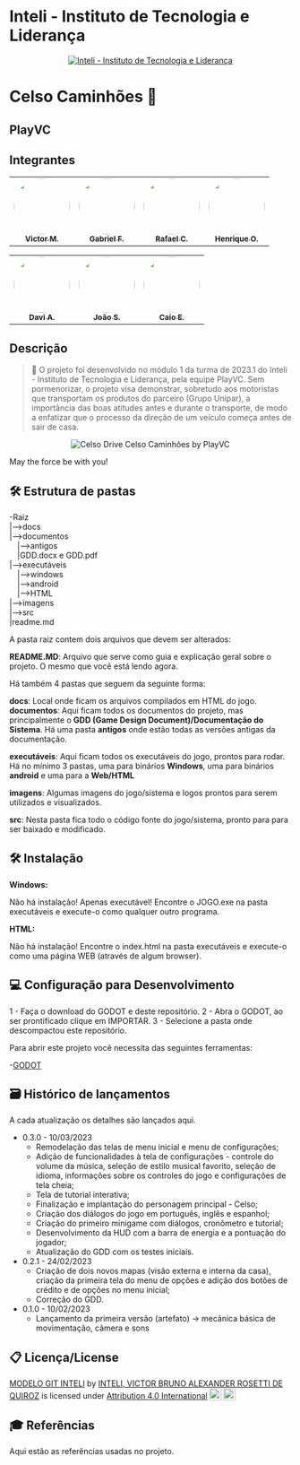 # Inteli - Instituto de Tecnologia e Liderança 

<p align="center">
<a href= "https://www.inteli.edu.br/"><img src="https://www.inteli.edu.br/wp-content/uploads/2021/08/20172028/marca_1-2.png" alt="Inteli - Instituto de Tecnologia e Liderança" border="0"></a>
</p>

# Celso Caminhões 🚛

## PlayVC

## Integrantes

<div align="center">
  <table>
    <tr>
      <td align="center"><a href="https://www.linkedin.com/in/victor-marques-profile/"><img style="border-radius: 50%;" src="https://avatars.githubusercontent.com/u/86068797?v=4" width="100px;" alt=""/><br><sub><b>Victor M.</b></sub></a></td>
      <td align="center"><a href="https://www.linkedin.com/in/gabriel-farias-alves/"><img style="border-radius: 50%;" src="https://media.licdn.com/dms/image/D5603AQHNYWy5HO9VDw/profile-displayphoto-shrink_800_800/0/1666369397380?e=2147483647&v=beta&t=zrSpyiGUp42RXypj049sCHPFJwqQEHCz3VEPSztcA5o" width="100px;" alt=""/><br><sub><b> Gabriel F.</b></sub></a></td>
      <td align="center"><a href="https://www.linkedin.com/in/rafael-coutinho2004/"><img style="border-radius: 50%;" src="https://media.licdn.com/dms/image/D4D03AQHmLtvlUWXv5Q/profile-displayphoto-shrink_800_800/0/1674154004110?e=2147483647&v=beta&t=LiQl4N323LrXm2gogw8VB32gGcLGNE9cKdSlKp1US_c" width="100px;" alt=""/><br><sub><b>Rafael C.</b></sub></a></td>
      <td align="center"><a href="https://www.linkedin.com/in/henrique-ottoboni-magalh%C3%A3es-77b950264/"><img style="border-radius: 50%;" src="https://media.licdn.com/dms/image/D4D03AQFpEYmWNhzKXA/profile-displayphoto-shrink_800_800/0/1675342628864?e=2147483647&v=beta&t=hpjnN6yJx_lOJUBRgbROt-_OgVAmW5M2Z08-R8S3ybk" width="100px;" alt=""/><br><sub><b>Henrique O.</b></sub></a></td>
    </tr>
  </table>
</div>

<div align="center">
  <table>
    <tr>
    <td align="center"><a href="https://www.linkedin.com/in/davi-arantes-308949264/"><img style="border-radius: 50%;" src="https://ca.slack-edge.com/T02DWH2MXQR-U04L9SLTTPX-f4dae6001f00-512" width="100px;" alt=""/><br><sub><b>Davi A.</b></sub></a></td>
      <td align="center"><a href="https://www.linkedin.com/in/jo%C3%A3o-paulo-santos-872753264/"><img style="border-radius: 50%;" src="https://media.licdn.com/dms/image/D4E03AQGSVonA5ccgGA/profile-displayphoto-shrink_800_800/0/1675344154580?e=2147483647&v=beta&t=FKFCBNRHJOo1At5l6BmMI_Fy1RGjaowu1VQlgTqgdHE" width="100px;" alt=""/><br><sub><b>João S.</b></sub></a></td>
      <td align="center"><a href="https://www.linkedin.com/in/caio-kakunaka-235754264"><img style="border-radius: 50%;" src="https://user-images.githubusercontent.com/86068797/217929712-a0bf23fc-760c-48a9-b424-3344cd90e7b0.jpg" height="100px;" width="100px;" alt=""/><br><sub><b>Caio E.</b></sub></a></td>
    </tr>
  </table>
</div>

## Descrição

> 📜 O projeto foi desenvolvido no módulo 1 da turma de 2023.1 do Inteli - Instituto de Tecnologia e Liderança, pela equipe PlayVC. Sem pormenorizar, o projeto visa demonstrar, sobretudo aos motoristas que transportam os produtos do parceiro (Grupo Unipar), a importância das boas atitudes antes e durante o transporte, de modo a enfatizar que o processo da direção de um veículo começa antes de sair de casa.

<p align="center">
  <img src="https://user-images.githubusercontent.com/86068797/224431233-6509adbc-dc0e-4afe-8924-876063d6fd5a.png" alt="Celso Drive">
  Celso Caminhões by PlayVC
</p>

May the force be with you!

## 🛠 Estrutura de pastas

-Raiz<br>
|-->docs<br>
|-->documentos<br>
  &emsp;|-->antigos<br>
  &emsp;|GDD.docx e GDD.pdf<br>
|-->executáveis<br>
  &emsp;|-->windows<br>
  &emsp;|-->android<br>
  &emsp;|-->HTML<br>
|-->imagens<br>
|-->src<br>
|readme.md<br>

A pasta raiz contem dois arquivos que devem ser alterados:

<b>README.MD</b>: Arquivo que serve como guia e explicação geral sobre o projeto. O mesmo que você está lendo agora.

Há também 4 pastas que seguem da seguinte forma:

<b>docs</b>: Local onde ficam os arquivos compilados em HTML do jogo.
<b>documentos</b>: Aqui ficam todos os documentos do projeto, mas principalmente o <b>GDD (Game Design Document)/Documentação do Sistema</b>. Há uma pasta <b>antigos</b> onde estão todas as versões antigas da documentação.

<b>executáveis</b>: Aqui ficam todos os executáveis do jogo, prontos para rodar. Há no mínimo 3 pastas, uma para binários <b>Windows</b>, uma para binários <b>android</b> e uma para a <b>Web/HTML</b>

<b>imagens</b>: Algumas imagens do jogo/sistema e logos prontos para serem utilizados e visualizados.

<b>src</b>: Nesta pasta fica todo o código fonte do jogo/sistema, pronto para para ser baixado e modificado.

## 🛠 Instalação

<b>Windows:</b>

Não há instalação! Apenas executável!
Encontre o JOGO.exe na pasta executáveis e execute-o como qualquer outro programa.

<b>HTML:</b>

Não há instalação!
Encontre o index.html na pasta executáveis e execute-o como uma página WEB (através de algum browser).

## 💻 Configuração para Desenvolvimento

1 - Faça o download do GODOT e deste repositório.
2 - Abra o GODOT, ao ser prontificado clique em IMPORTAR.
3 - Selecione a pasta onde descompactou este repositório.

Para abrir este projeto você necessita das seguintes ferramentas:

-<a href="https://godotengine.org/download">GODOT</a>

## 🗃 Histórico de lançamentos

A cada atualização os detalhes são lançados aqui.

* 0.3.0 - 10/03/2023
    * Remodelação das telas de menu inicial e menu de configurações;
    * Adição de funcionalidades à tela de configurações - controle do volume da música, seleção de estilo musical favorito, seleção de idioma, informações sobre os controles do jogo e configurações de tela cheia;
    * Tela de tutorial interativa;
    * Finalização e implantação do personagem principal - Celso;
    * Criação dos diálogos do jogo em português, inglês e espanhol;
    * Criação do primeiro minigame com diálogos, cronômetro e tutorial;
    * Desenvolvimento da HUD com a barra de energia e a pontuação do jogador;
    * Atualização do GDD com os testes iniciais.
* 0.2.1 - 24/02/2023
    * Criação de dois novos mapas (visão externa e interna da casa), criação da primeira tela do menu de opções e adição dos botões de crédito e de opções no menu inicial;
    * Correção do GDD.
* 0.1.0 - 10/02/2023
    * Lançamento da primeira versão (artefato) -> mecânica básica de movimentação, câmera e sons

## 📋 Licença/License

<p xmlns:cc="http://creativecommons.org/ns#" xmlns:dct="http://purl.org/dc/terms/"><a property="dct:title" rel="cc:attributionURL" href="https://github.com/Spidus/Teste_Final_1">MODELO GIT INTELI</a> by <a rel="cc:attributionURL dct:creator" property="cc:attributionName" href="https://www.yggbrasil.com.br/vr">INTELI, VICTOR BRUNO ALEXANDER ROSETTI DE QUIROZ</a> is licensed under <a href="http://creativecommons.org/licenses/by/4.0/?ref=chooser-v1" target="_blank" rel="license noopener noreferrer" style="display:inline-block;">Attribution 4.0 International<img style="height:22px!important;margin-left:3px;vertical-align:text-bottom;" src="https://mirrors.creativecommons.org/presskit/icons/cc.svg?ref=chooser-v1"><img style="height:22px!important;margin-left:3px;vertical-align:text-bottom;" src="https://mirrors.creativecommons.org/presskit/icons/by.svg?ref=chooser-v1"></a></p>

## 🎓 Referências

Aqui estão as referências usadas no projeto.
